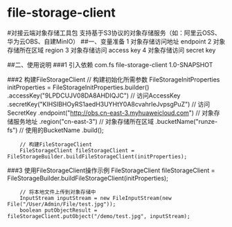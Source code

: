 # file-storage-client
#对接云端对象存储工具包
    支持基于S3协议的对象存储服务（如：阿里云OSS、华为云OBS、自建MinIO）
##一、变量准备
    1 对象存储访问地址 endpoint
    2 对象存储所在区域 region
    3 对象存储访问 access key
    4 对象存储访问 secret key

##二、使用说明
###1 引入依赖
        <dependency>
            <groupId>com.fs</groupId>
            <artifactId>file-storage-client</artifactId>
            <version>1.0-SNAPSHOT</version>
        </dependency>

###2 构建FileStorageClient
        // 构建初始化所需参数
        FileStorageInitProperties initProperties = FileStorageInitProperties.builder()
                .accessKey("9LPDCUJV08DA8AHDIQJC") // 访问AccessKey
                .secretKey("KIHSIBHOyRS1aedH3UYHtY0A8cvahrIeJvpsgPuZ") // 访问SecretKey
                .endpoint("http://obs.cn-east-3.myhuaweicloud.com") // 对象存储服务地址
                .region("cn-east-3") // 对象存储所在区域
                .bucketName("runze-fs") // 使用的BucketName
                .build();
                
        // 构建FileStorageClient
        FileStorageClient fileStorageClient = FileStorageBuilder.buildFileStorageClient(initProperties);

###3 使用FileStorageClient操作示例
        FileStorageClient fileStorageClient = FileStorageBuilder.buildFileStorageClient(initProperties);
        
        // 将本地文件上传到对象存储中
        InputStream inputStream = new FileInputStream(new File("/User/Admin/File/test.jpg"));
        boolean putObjectResult = fileStorageClient.putObject("/demo/test.jpg", inputStream);
